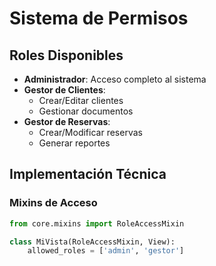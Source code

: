 # Sistema de Permisos

## Roles Disponibles
- **Administrador**: Acceso completo al sistema
- **Gestor de Clientes**: 
  - Crear/Editar clientes
  - Gestionar documentos
- **Gestor de Reservas**:
  - Crear/Modificar reservas
  - Generar reportes

## Implementación Técnica

### Mixins de Acceso
```python
from core.mixins import RoleAccessMixin

class MiVista(RoleAccessMixin, View):
    allowed_roles = ['admin', 'gestor']